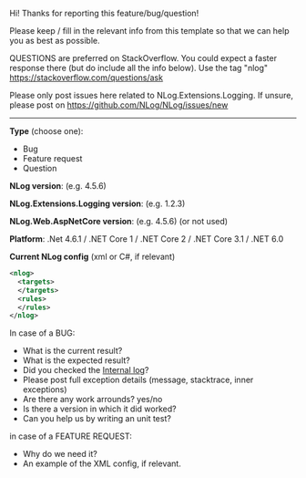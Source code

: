 Hi! Thanks for reporting this feature/bug/question! 

Please keep / fill in the relevant info from this template so that we can help you as best as possible.

QUESTIONS are preferred on StackOverflow. You could expect a faster response there (but do include all the info below). Use the tag "nlog" https://stackoverflow.com/questions/ask

Please only post issues here related to NLog.Extensions.Logging. If unsure, please post on https://github.com/NLog/NLog/issues/new

-----

**Type** (choose one):

- Bug
- Feature request
- Question


**NLog version**: (e.g. 4.5.6)

**NLog.Extensions.Logging version**: (e.g. 1.2.3)

**NLog.Web.AspNetCore version**: (e.g. 4.5.6) (or not used)

**Platform**: .Net 4.6.1 / .NET Core 1 / .NET Core 2 / .NET Core 3.1 / .NET 6.0

**Current NLog config** (xml or C#, if relevant)

```xml
<nlog>
  <targets>
  </targets>
  <rules>
  </rules>
</nlog>

```

In case of a BUG:

- What is the current result?
- What is the expected result?
- Did you checked the [Internal log](https://github.com/NLog/NLog/wiki/Internal-Logging)?
- Please post full exception details (message, stacktrace, inner exceptions)
- Are there any work arrounds? yes/no
- Is there a version in which it did worked? 
- Can you help us by writing an unit test?


in case of a FEATURE REQUEST:
 
 - Why do we need it?
 - An example of the XML config, if relevant. 

